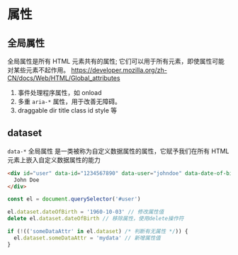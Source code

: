 # 属性

## 全局属性

全局属性是所有 HTML 元素共有的属性; 它们可以用于所有元素，即使属性可能对某些元素不起作用。
https://developer.mozilla.org/zh-CN/docs/Web/HTML/Global_attributes

1. 事件处理程序属性，如 onload
2. 多重 `aria-*` 属性，用于改善无障碍。
3. draggable dir title class id style 等

## dataset

`data-*` 全局属性 是一类被称为自定义数据属性的属性，它赋予我们在所有 HTML 元素上嵌入自定义数据属性的能力

```html
<div id="user" data-id="1234567890" data-user="johndoe" data-date-of-birth>
  John Doe
</div>
```

```js
const el = document.querySelector('#user')

el.dataset.dateOfBirth = '1960-10-03' // 修改属性值
delete el.dataset.dateOfBirth // 移除属性，使用delete操作符

if (!(('someDataAttr' in el.dataset) /* 判断有无属性 */)) {
  el.dataset.someDataAttr = 'mydata' // 新增属性值
}
```
